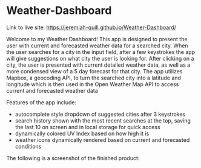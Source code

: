 # Weather-Dashboard

Link to live site: https://jeremiah-quill.github.io/Weather-Dashboard/

Welcome to my Weather Dashboard! This app is designed to present the user with current and forecasted weather data for a searched city.  When the user searches for a city in the input field, after a few keystrokes the app will give suggestions on what city the user is looking for.  After clicking on a city, the user is presented with current detailed weather data, as well as a more condensed view of a 5 day forecast for that city.  The app utilizes Mapbox, a geocoding API, to turn the searched city into a latitude and longitude which is then used in the Open Weather Map API to access current and forecasted weather data

Features of the app include:

* autocomplete style dropdown of suggested cities after 3 keystrokes
* search history shown with the most recent searches at the top, saving the last 10 on screen and in local storage for quick access
* dynamically colored UV Index based on how high it is
* weather icons dynamically rendered based on current and forecasted conditions

The following is a screenshot of the finished product:

